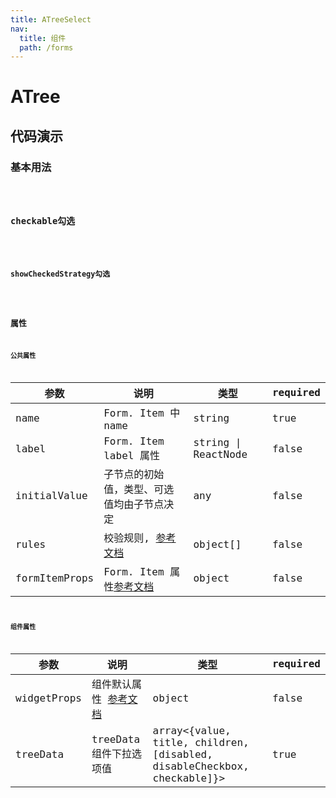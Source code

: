 ```yaml
---
title: ATreeSelect
nav:
  title: 组件
  path: /forms
---
```


# ATree

## 代码演示

### 基本用法

<code src="./demo/demo1.tsx" />

### checkable勾选

<code src="./demo/demo2.tsx" />

### showCheckedStrategy勾选

<code src="./demo/demo3.tsx" />

## 属性

### 公共属性

| 参数                  | 说明                                                                                                                                  | 类型                | required |
| --------------------- | ------------------------------------------------------------------------------------------------------------------------------------- | ------------------- | -------- |
| name                  | Form. Item 中 name                                                                                                                            | string              | true     |
| label                 | Form. Item label 属性                                                                                                                  | string \| ReactNode | false    |
| initialValue          | 子节点的初始值，类型、可选值均由子节点决定                                                                                            | any                 | false    |
| rules                 | 校验规则, [参考文档](https://ant.design/components/form-cn/#Rule)                                     | object[]            | false    |
| formItemProps         | Form. Item 属性[参考文档](https://ant.design/components/form-cn/#Form.Item)                                                            | object              | false    |

### 组件属性

| 参数          | 说明                  | 类型                                                                                           | required |
| ------------- | --------------------- | ---------------------------------------------------------------------------------------------- | -------- |
| widgetProps |  组件默认属性 [参考文档](https://ant.design/components/tree-select-cn/#API) | object | false |
| treeData | treeData组件下拉选项值 | array<{value, title, children, [disabled, disableCheckbox, checkable]}> | true     |
